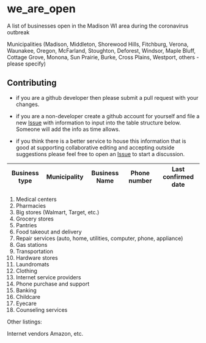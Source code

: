 # we_are_open
A list of businesses open in the Madison WI area during the coronavirus outbreak

Municipalities (Madison, Middleton, Shorewood Hills, Fitchburg, Verona, Waunakee,
                Oregon, McFarland, Stoughton, Deforest, Windsor, Maple Bluff,
                Cottage Grove, Monona, Sun Prairie, Burke, Cross Plains, Westport,
                others - please specify)

## Contributing

  - if you are a github developer then please submit a pull request with your changes.

  - if you are a non-developer create a github account for yourself and file a new
    [Issue](https://github.com/bdezonia/we_are_open/issues/new)
    with information to input into the table structure below. Someone will add the
    info as time allows. 

  - if you think there is a better service to house this information that is good at
    supporting collaborative editing and accepting outside suggestions please feel
    free to open an [Issue](https://github.com/bdezonia/we_are_open/issues/new) to
    start a discussion.

| Business type | Municipality | Business Name | Phone number | Last confirmed date |
|---------------|--------------|---------------|--------------|---------------------|

1. Medical centers
2. Pharmacies
3. Big stores (Walmart, Target, etc.)
4. Grocery stores
5. Pantries
6. Food takeout and delivery
7. Repair services (auto, home, utilities, computer, phone, appliance)
8. Gas stations
9. Transportation
10. Hardware stores
11. Laundromats
12. Clothing
13. Internet service providers
14. Phone purchase and support
15. Banking
16. Childcare
17. Eyecare
18. Counseling services

<please suggest other categories: many needed>

Other listings:

Internet vendors
  Amazon, etc.
